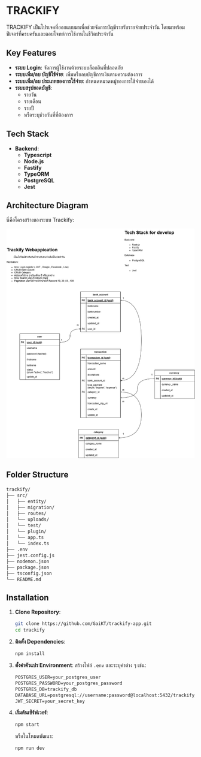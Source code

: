 # TRACKIFY

TRACKIFY เป็นโปรเจคที่ออกแบบมาเพื่อช่วยจัดการบัญชีรายรับรายจ่ายประจำวัน โดยมาพร้อมฟีเจอร์ที่ครบครันและตอบโจทย์การใช้งานในชีวิตประจำวัน

## **Key Features**
- **ระบบ Login**: จัดการผู้ใช้งานด้วยระบบล็อกอินที่ปลอดภัย
- **ระบบเพิ่ม/ลบ บัญชีใช้จ่าย**: เพิ่มหรือลบบัญชีการเงินตามความต้องการ
- **ระบบเพิ่ม/ลบ ประเภทของการใช้จ่าย**: กำหนดหมวดหมู่ของการใช้จ่ายเองได้
- **ระบบสรุปยอดบัญชี**:
  - รายวัน
  - รายเดือน
  - รายปี
  - หรือระบุช่วงวันที่ที่ต้องการ

## **Tech Stack**
- **Backend**:
  - **Typescript**
  - **Node.js**
  - **Fastify**
  - **TypeORM**
  - **PostgreSQL**
  - **Jest**

## Architecture Diagram
นี่คือโครงสร้างของระบบ Trackify:

![Trackify Architecture](assets/Trackify.drawio.png)

## **Folder Structure**

```plaintext
trackify/
├── src/
│   ├── entity/
│   ├── migration/
│   ├── routes/
│   └── uploads/
│   └── test/
│   └── plugin/
│   └── app.ts
│   └── index.ts
├── .env
├── jest.config.js
├── nodemon.json
├── package.json
├── tsconfig.json
└── README.md
```

## **Installation**

1. **Clone Repository**:
   ```bash
   git clone https://github.com/GaiKT/trackify-app.git
   cd trackify
   ```

2. **ติดตั้ง Dependencies**:
   ```bash
   npm install
   ```

3. **ตั้งค่าตัวแปร Environment**:
   สร้างไฟล์ `.env` และระบุค่าต่าง ๆ เช่น:
   ```env
   POSTGRES_USER=your_postgres_user
   POSTGRES_PASSWORD=your_postgres_password
   POSTGRES_DB=trackify_db
   DATABASE_URL=postgresql://username:password@localhost:5432/trackify_db
   JWT_SECRET=your_secret_key
   ```

4. **เริ่มต้นเซิร์ฟเวอร์**:
   ```bash
   npm start
   ```
   หรือในโหมดพัฒนา:
   ```bash
   npm run dev
   ```



